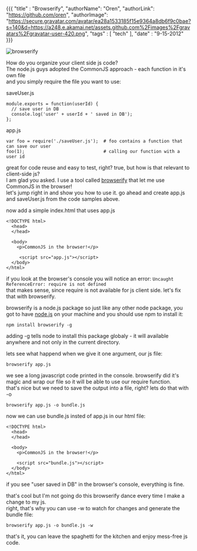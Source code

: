 {{{
  "title" : "Browserify",
  "authorName": "Oren",
  "authorLink": "https://github.com/oren",
  "authorImage": "https://secure.gravatar.com/avatar/ea28a1533185f15e9364a8db6f9c0bae?s=140&d=https://a248.e.akamai.net/assets.github.com%2Fimages%2Fgravatars%2Fgravatar-user-420.png",
  "tags" : [ "tech" ],
  "date" : "9-15-2012"
}}}

![browserify](http://substack.net/doc/hujs/07_browserify.png)

How do you organize your client side js code?  
The node.js guys adopted the CommonJS approach - each function in it's own file  
and you simply require the file you want to use:

saveUser.js

    module.exports = function(userId) {
      // save user in DB
      console.log('user' + userId + ' saved in DB');
    };
   
app.js

    var foo = require('./saveUser.js');  # foo contains a function that can save our user
    foo(1);                              # calling our function with a user id

great for code reuse and easy to test, right? true, but how is that relevant to client-side js?  
I am glad you asked. I use a tool called [browserify](https://github.com/substack/node-browserify) that let me use CommonJS in the browser!  
let's jump right in and show you how to use it.
go ahead and create app.js and saveUser.js from the code samples above.  

now add a simple index.html that uses app.js

    <!DOCTYPE html>
      <head>
      </head>

      <body>
        <p>CommonJS in the browser!</p>
       
         <script src="app.js"></script>
      </body>
    </html>

if you look at the browser's console you will notice an error: `Uncaught ReferenceError: require is not defined`   
that makes sense, since require is not available for js client side. let's fix that with browserify.

browserify is a node.js package so just like any other node package, you got to have [node.js](http://nodejs.org) on your machine and you should use npm to install it:

    npm install browserify -g

adding -g tells node to install this package globaly - it will available anywhere and not only in the current directory.

lets see what happend when we give it one argument, our js file:

    browserify app.js

we see a long javascript code printed in the console. browserify did it's magic and wrap our file so it will be able to use our require function.  
that's nice but we need to save the output into a file, right? lets do that with -o

    browserify app.js -o bundle.js

now we can use bundle.js insted of app.js in our html file:

    <!DOCTYPE html>
      <head>
      </head>

      <body>
        <p>CommonJS in the browser!</p>

        <script src="bundle.js"></script>
      </body>
    </html>

if you see "user saved in DB" in the browser's console, everything is fine.

that's cool but I'm not going do this browserify dance every time I make a change to my js.  
right, that's why you can use -w to watch for changes and generate the bundle file:

    browserify app.js -o bundle.js -w

that's it, you can leave the spaghetti for the kitchen and enjoy mess-free js code.
